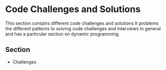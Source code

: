 ﻿# Code Challenges and Solutions 
  This section contains different code challenges and solutions 
  It problems the different patterns to solving code challenges and interviews in 
  general and has a particular section on dynamic programming. 

## Section 
- Challenges
 
